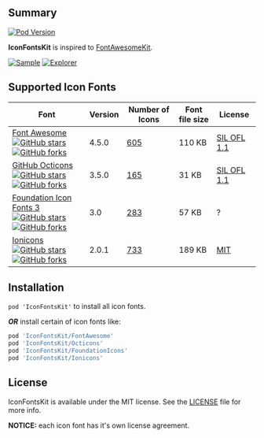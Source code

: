 ## Summary

[![Pod Version](http://img.shields.io/cocoapods/v/IconFontsKit.svg)](http://cocoadocs.org/docsets/IconFontsKit)

**IconFontsKit** is inspired to [FontAwesomeKit](https://github.com/PrideChung/FontAwesomeKit).

[![Sample](https://raw.githubusercontent.com/ElfSundae/IconFontsKit/master/screenshots/sample.png)](https://raw.githubusercontent.com/ElfSundae/IconFontsKit/master/screenshots/sample.png)
[![Explorer](https://raw.githubusercontent.com/ElfSundae/IconFontsKit/master/screenshots/explorer.png)](https://raw.githubusercontent.com/ElfSundae/IconFontsKit/master/screenshots/sample.png)

## Supported Icon Fonts

| Font | Version | Number of Icons | Font file size | License |
| - | - | - | - | - |
| [Font Awesome](http://fontawesome.io)<br>[![GitHub stars](https://img.shields.io/github/stars/FortAwesome/Font-Awesome.svg?style=flat)](https://github.com/FortAwesome/Font-Awesome/stargazers) [![GitHub forks](https://img.shields.io/github/forks/FortAwesome/Font-Awesome.svg?style=flat)](https://github.com/FortAwesome/Font-Awesome/network) | 4.5.0 | [605](http://fontawesome.io/icons) | 110 KB | [SIL OFL 1.1](http://fontawesome.io/license) |
| [GitHub Octicons](https://octicons.github.com)<br>[![GitHub stars](https://img.shields.io/github/stars/github/octicons.svg?style=flat)](https://github.com/github/octicons/stargazers) [![GitHub forks](https://img.shields.io/github/forks/github/octicons.svg?style=flat)](https://github.com/github/octicons/network) | 3.5.0 | [165](https://octicons.github.com) | 31 KB | [SIL OFL 1.1](https://github.com/github/octicons/blob/master/LICENSE.txt) |
| [Foundation Icon Fonts 3](http://zurb.com/playground/foundation-icon-fonts-3)<br>[![GitHub stars](https://img.shields.io/github/stars/zurb/foundation-icon-fonts.svg?style=flat)](https://github.com/zurb/foundation-icon-fonts/stargazers) [![GitHub forks](https://img.shields.io/github/forks/zurb/foundation-icon-fonts.svg?style=flat)](https://github.com/zurb/foundation-icon-fonts/network) | 3.0 | [283](http://zurb.com/playground/foundation-icon-fonts-3#allicons) | 57 KB | ? |
| [Ionicons](http://ionicons.com)<br>[![GitHub stars](https://img.shields.io/github/stars/driftyco/ionicons.svg?style=flat)](https://github.com/driftyco/ionicons/stargazers) [![GitHub forks](https://img.shields.io/github/forks/driftyco/ionicons.svg?style=flat)](https://github.com/driftyco/ionicons/network) | 2.0.1 | [733](http://ionicons.com) | 189 KB | [MIT](https://github.com/driftyco/ionicons/blob/master/LICENSE) |

## Installation

`pod 'IconFontsKit'` to install all icon fonts.

***OR*** install certain of icon fonts like:

```ruby
pod 'IconFontsKit/FontAwesome'
pod 'IconFontsKit/Octicons'
pod 'IconFontsKit/FoundationIcons'
pod 'IconFontsKit/Ionicons'
```

## License

IconFontsKit is available under the MIT license. See the [LICENSE](LICENSE) file for more info.

**NOTICE:** each icon font has it's own license agreement.
